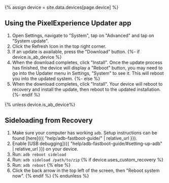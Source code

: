 {% assign device = site.data.devices[page.device] %}

## Using the PixelExperience Updater app

1. Open Settings, navigate to "System", tap on "Advanced" and tap on "System update".
2. Click the Refresh Icon in the top right corner.
3. If an update is available, press the "Download" button.
{%- if device.is_ab_device %}
4. When the download completes, click "Install". Once the update process has finished, the device will display a "Reboot" button, you may need to go into the Updater menu in Settings, "System" to see it. This will reboot you into the updated system.
{%- else %}
4. When the download completes, click "Install". Your device will reboot to recovery and install the update, then reboot to the updated installation.
{%- endif %}

{% unless device.is_ab_device%}
## Sideloading from Recovery
1. Make sure your computer has working `adb`. Setup instructions can be found [here]({{ "help/adb-fastboot-guide/" | relative_url }}).
2. Enable [USB debugging]({{ "help/adb-fastboot-guide/#setting-up-adb" | relative_url }}) on your device.
5. Run: `adb reboot sideload`
6. Run: `adb sideload /path/to/zip`
{% if device.uses_custom_recovery %}
7. Run: `adb reboot`
{% else %}
7. Click the back arrow in the top left of the screen, then "Reboot system now".
{% endif %}
{% endunless %}
